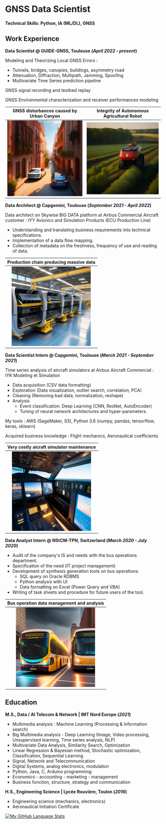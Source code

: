 # GNSS Data Scientist

#### Technical Skills: Python, IA (ML/DL), GNSS 

## Work Experience

**Data Scientist @ GUIDE-GNSS, Toulouse (_April 2022 - present_)**

Modeling and Theorizing Local GNSS Errors :

* Tunnels, bridges, canopies, buildings, asymmetry road
* Attenuation, Diffraction, Multipath, Jamming, Spoofing
* Multivariate Time Series prediction pipeline

GNSS signal recording and testbed replay

GNSS Environmental characterization and receiver performances modeling

GNSS disturbances caused by Urban Canyon | Integrity of Autonomous Agricultural Robot
:---------------------------------------:|:------------------------------------------:
![Urban Canyon](/assets/img/urban_canyon.png) | ![Agri Robot](/assets/img/agriculture_robot.png)


**Data Architect @ Capgemini, Toulouse (_September 2021 - April 2022_)**

Data architect on Skywise BIG DATA platform at Airbus Commercial Aircraft customer : 
IYY Avionics and Simulation Products (ECU Production Line)

* Understanding and translating business requirements into technical specifications. 
* Implementation of a data flow mapping.
* Collection of metadata on the freshness, frequency of use and reading of data.

Production chain producing massive data |
:--------------------------------------:|
![ECU Prod Line](/assets/img/airbus_calculator.png)|

**Data Scientist Intern @ Capgemini, Toulouse (_March 2021 - September 2021_)**

Time series analysis of aircraft simulators at Airbus Aircraft Commercial : IYK Modeling et Simulation 

* Data acquisition (CSV data formatting) 
* Exploration (Data visualization, outlier search, correlation, PCA) 
* Cleaning (Removing bad data, normalization, reshape) 
* Analysis 
    - Event classification: Deep Learning (CNN, ResNet, AutoEncoder) 
    - Tuning of neural network architectures and hyper-parameters.

My tools : AWS (SageMaker, S3), Python 3.6 (numpy, pandas, tensorflow, keras, sklearn)

Acquired business knowledge : Flight mechanics, Aeronautical coefficients

Very costly aicraft simulator maintenance |
:----------------------------------------:|
![Aircraft Simulator](/assets/img/aircraft_simulator.png)|

**Data Analyst Intern @ NStCM-TPN, Switzerland (_March 2020 - July 2020_)**

* Audit of the company's IS and needs with the bus operations department. 
* Specification of the need (IT project management) 
* Development of synthesis generation tools on bus operations: 
    - SQL query on Oracle RDBMS 
    - Python analysis with UI
    - Data formatting on Excel (Power Query and VBA) 
* Writing of task sheets and procedure for future users of the tool.

Bus operation data management and analysis |
:-----------------------------------------:|
![Bus Downtown](/assets/img/bus-downtown.png)|

## Education							       		
**M.S., Data / AI Telecom & Network | IMT Nord Europe (_2021_)**

* Multimedia analysis : Machine Learning (Processing & Information search)
* Big Multimedia analysis - Deep Learning (Image, Video processing, Unsupervised learning, Time series analysis, NLP)
* Multivariate Data Analysis, Similarity Search, Optimization
* Linear Regression & Bayesian method, Stochastic optimization, Classification, Sequential Learning
* Signal, Network and Telecommunication
* Digital Systems, analog electronics, modulation
* Python, Java, C, Arduino programming
* Economics - accounting - marketing - management 
* Business function, structure, strategy and communication


**H.S., Engineering Science | Lycée Rouvière, Toulon (_2016_)**

* Engineering science (mechanics, electronics)
* Aeronautical Initiation Certificate

[![My GitHub Language Stats](https://github-readme-stats.vercel.app/api/top-langs/?username=alexgtier&langs_count=2&theme=tokyonight)]()
